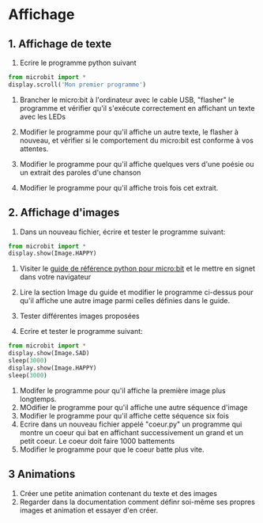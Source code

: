 # Affichage

## 1. Affichage de texte
1. Ecrire le programme python suivant
```python
from microbit import *
display.scroll('Mon premier programme')
```
1. Brancher le micro:bit à l'ordinateur avec le cable USB, "flasher" le programme et vérifier qu'il s'exécute correctement en affichant un texte avec les LEDs

1. Modifier le programme pour qu'il affiche un autre texte, le flasher à nouveau, et vérifier si le comportement du micro:bit est conforme à vos attentes. 

1. Modifier le programme pour qu'il affiche quelques vers d'une poésie ou un extrait des paroles d'une chanson

1. Modifier le programme pour qu'il affiche trois fois cet extrait.


## 2. Affichage d'images
1. Dans un nouveau fichier, écrire et tester le programme suivant:
```python
from microbit import *
display.show(Image.HAPPY)
```

1. Visiter le [guide de référence python pour micro:bit](https://microbit-micropython.readthedocs.io/fr/latest/) et le mettre en signet dans votre navigateur

1. Lire la section Image du guide et modifier le programme ci-dessus pour qu'il affiche une autre image parmi celles définies dans le guide.

1. Tester différentes images proposées

1. Ecrire et tester le programme suivant:

```python
from microbit import *
display.show(Image.SAD)
sleep(3000)
display.show(Image.HAPPY)
sleep(3000)
`````
1. Modifer le programme pour qu'il affiche la première image plus longtemps. 
1. MOdifier le programme pour qu'il affiche une autre séquence d'image
1. Modifier le programme pour qu'il affiche cette séquence six fois
1. Ecrire dans un nouveau fichier appelé "coeur.py" un programme qui montre un coeur qui bat en affichant successivement un grand et un petit coeur. Le coeur doit faire 1000 battements
1. Modifier le programme pour que le coeur batte plus vite. 

## 3 Animations
1. Créer une petite animation contenant du texte et des images
1. Regarder dans la documentation comment définr soi-même ses propres images et animation et essayer d'en créer. 